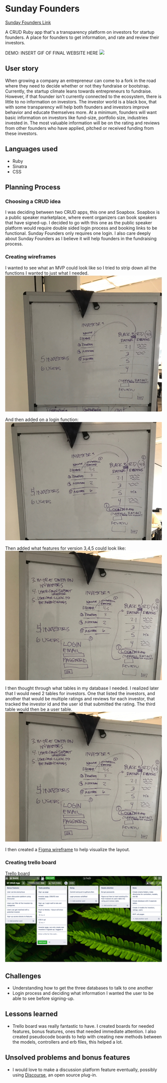 # Sunday Founders

[Sunday Founders Link](https://sunday-founders.herokuapp.com/)

A CRUD Ruby app that's a transparency platform on investors for startup founders. A place for founders to get information, and rate and review their investors.

DEMO:
INSERT GIF OF FINAL WEBSITE HERE
![](sf_screenshot.png)

## User story

When growing a company an entrepreneur can come to a fork in the road where they need to decide whether or not they fundraise or bootstrap. Currently, the startup climate leans towards entrepreneurs to fundraise. However, if that founder isn't currently connected to the ecosystem, there is little to no information on investors. The investor world is a black box, that with some transparency will help both founders and investors improve behavior and educate themselves more. At a minimum, founders will want basic information on investors like fund-size, portfolio size, industries invested in. The most valuable information will be on the rating and reviews from other founders who have applied, pitched or received funding from these investors.

## Languages used

* Ruby
* Sinatra
* CSS

## Planning Process

### Choosing a CRUD idea
I was deciding between two CRUD apps, this one and Soapbox. Soapbox is a public speaker marketplace, where event organizers can book speakers that have signed-up. I decided to go with this one as the public speaker platform would require double sided login process and booking links to be functional. Sunday Founders only requires one login. I also care deeply about Sunday Founders as I believe it will help founders in the fundraising process.

### Creating wireframes
I wanted to see what an MVP could look like so I tried to strip down all the functions I wanted to just what I needed.
![](images/SF_Wireframe_1.jpg)

And then added on a login function:
![](images/SF_Wireframe_2.jpg)

Then added what features for version 3,4,5 could look like:
![](images/SF_Wireframe_3.jpg)

I then thought through what tables in my database I needed. I realized later that I would need 2 tables for investors. One that listed the investors, and another that would be multiple ratings and reviews for each investor, that tracked the investor id and the user id that submitted the rating. The third table would then be a user table.
![](images/SF_Wireframe_3.jpg)

I then created a [Figma wireframe](https://www.figma.com/file/EJrlAjbWp9QnHLmHJqmAgV/Sunday-Founders?node-id=0%3A1) to help visualize the layout.

### Creating trello board

[Trello board](https://trello.com/b/0jgVBBX2/sf-crud-app)
![](images/SF_trello.png)


## Challenges

* Understanding how to get the three databases to talk to one another
* Login process and deciding what information I wanted the user to be able to see before signing-up.

## Lessons learned

* Trello board was really fantastic to have. I created boards for needed features, bonus features, ones that needed immediate attention. I also created pseudocode boards to help with creating new methods between the models, controllers and erb files, this helped a lot. 

## Unsolved problems and bonus features

* I would love to make a discussion platform feature eventually, possibly using [Discourse](https://www.discourse.org/), an open source plug-in. 

